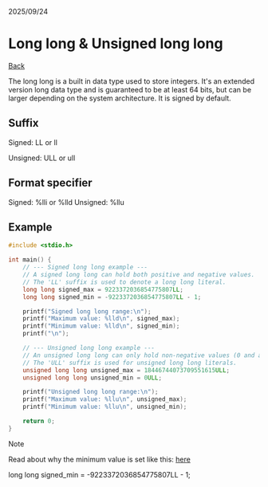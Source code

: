 2025/09/24

# Long long & Unsigned long long

[Back](./README.md)

The long long is a built in data type used to store integers.
It's an extended version long data type and is guaranteed to be at least 64 bits, but can be larger depending on the system architecture.
It is signed by default.

Suffix
---

Signed: LL or ll


Unsigned: ULL or ull

Format specifier
---
Signed: %lli or %lld
Unsigned: %llu

Example
---
```C
#include <stdio.h>

int main() {
    // --- Signed long long example ---
    // A signed long long can hold both positive and negative values.
    // The 'LL' suffix is used to denote a long long literal.
    long long signed_max = 9223372036854775807LL;
    long long signed_min = -9223372036854775807LL - 1;

    printf("Signed long long range:\n");
    printf("Maximum value: %lld\n", signed_max);
    printf("Minimum value: %lld\n", signed_min);
    printf("\n");

    // --- Unsigned long long example ---
    // An unsigned long long can only hold non-negative values (0 and above).
    // The 'ULL' suffix is used for unsigned long long literals.
    unsigned long long unsigned_max = 18446744073709551615ULL;
    unsigned long long unsigned_min = 0ULL;

    printf("Unsigned long long range:\n");
    printf("Maximum value: %llu\n", unsigned_max);
    printf("Minimum value: %llu\n", unsigned_min);

    return 0;
}
```

> [!NOTE]
> 
> Read about why the minimum value is set like this:
> [here](./2s_complement_and_overflow.md)
>
> long long signed_min = -9223372036854775807LL - 1;